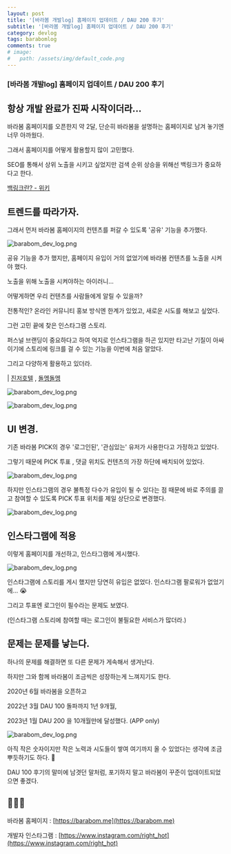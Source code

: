 ```yaml
---
layout: post
title: '[바라봄 개발log] 홈페이지 업데이트 / DAU 200 후기'
subtitle: '[바라봄 개발log] 홈페이지 업데이트 / DAU 200 후기'
category: devlog
tags: barabomlog
comments: true
# image: 
#   path: /assets/img/default_code.png
---
```


### [바라봄 개발log] 홈페이지 업데이트 / DAU 200 후기


## 항상 개발 완료가 진짜 시작이더라...

바라봄 홈페이지를 오픈한지 약 2달, 단순히 바라봄을 설명하는 홈페이지로 남겨 놓기엔 너무 아까웠다. 

그래서 홈페이지를 어떻게 활용할지 많이 고민했다.

SEO를 통해서 상위 노출을 시키고 싶었지만 검색 순위 상승을 위해선 백링크가 중요하다고 한다.

[백링크란? - 위키](https://ko.wikipedia.org/wiki/%EB%B0%B1%EB%A7%81%ED%81%AC)


## 트렌드를 따라가자.

그래서 먼저 바라봄 홈페이지의 컨텐츠를 퍼갈 수 있도록 '공유' 기능을 추가했다.

![barabom_dev_log.png](/assets/img/post/update_1.png)

공유 기능을 추가 했지만, 홈페이지 유입이 거의 없었기에 바라봄 컨텐츠를 노출을 시켜야 했다.

노출을 위해 노출을 시켜야하는 아이러니...

어떻게하면 우리 컨텐츠를 사람들에게 알릴 수 있을까?

전통적인? 온라인 커뮤니티 홍보 방식엔 한계가 있었고, 새로운 시도를 해보고 싶었다.

그런 고민 끝에 찾은 인스타그램 스토리.

퍼스널 브랜딩이 중요하다고 하여 억지로 인스타그램을 하곤 있지만 타고난 기질이 아싸이기에 스토리에 링크를 걸 수 있는 기능을 이번에 처음 알았다.

그리고 다양하게 활용하고 있더라.


| [진저호텔](https://gingerhotel.site/#/) , [돌멩돌멩](https://www.cryington.com/)

![barabom_dev_log.png](/assets/img/post/update_2.png)

![barabom_dev_log.png](/assets/img/post/update_3.png)


## UI 변경.

기존 바라봄 PICK의 경우 '로그인된', '관심있는' 유저가 사용한다고 가정하고 있었다.

그렇기 때문에 PICK 투표 , 댓글 위치도 컨텐츠의 가장 하단에 배치되어 있었다.

![barabom_dev_log.png](/assets/img/post/update_4.gif)


하지만 인스타그램의 경우 불특정 다수가 유입이 될 수 있다는 점 때문에 바로 주의를 끌고 참여할 수 있도록 PICK 투표 위치를 제일 상단으로 변경했다.

![barabom_dev_log.png](/assets/img/post/update_5.gif)


## 인스타그램에 적용

이렇게 홈페이지를 개선하고, 인스타그램에 게시했다.

![barabom_dev_log.png](/assets/img/post/update_6.gif)


인스타그램에 스토리를 게시 했지만 당연히 유입은 없었다. 인스타그램 팔로워가 없었기에... 😭

그리고 투표엔 로그인이 필수라는 문제도 보였다.

(인스타그램 스토리에 참여할 때는 로그인이 불필요한 서비스가 많더라.)


## 문제는 문제를 낳는다.

하나의 문제를 해결하면 또 다른 문제가 게속해서 생겨난다.

하지만 그와 함께 바라봄이 조금씩은 성장하는게 느껴지기도 한다.

2020년 6월 바라봄을 오픈하고

2022년 3월 DAU 100 돌파까지 1년 9개월,

2023년 1월 DAU 200 을 10개월만에 달성했다. (APP only)

![barabom_dev_log.png](/assets/img/post/update_7.png)


아직 작은 숫자이지만 작은 노력과 시도들이 쌓여 여기까지 올 수 있었다는 생각에 조금 뿌듯하기도 하다. 🤣

DAU 100 후기의 말미에 남겻던 말처럼, 포기하지 말고 바라봄이 꾸준이 업데이트되었으면 좋겠다.


## 👨‍💻🤝

바라봄 홈페이지 : [https://barabom.me](https://barabom.me)

개발자 인스타그램 : [https://www.instagram.com/right_hot](https://www.instagram.com/right_hot)